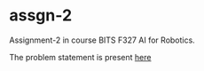 # assgn-2
Assignment-2 in course BITS F327 AI for Robotics.

The problem statement is present [here](./A2.pdf)